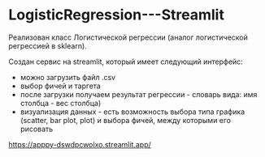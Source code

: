 # LogisticRegression---Streamlit

Реализован класс Логистической регрессии (аналог логистической регрессией в sklearn).

Создан сервис на streamlit, который имеет следующий интерфейс:
- можно загрузить файл .csv
- выбор фичей и таргета
- после загрузки получаем результат регрессии - словарь вида: имя столбца - вес столбца)
- визуализация данных - есть возможность выбора типа графика (scatter, bar plot, plot) и выбора фичей, между которыми его рисовать

https://apppy-dswdpcwolxo.streamlit.app/
